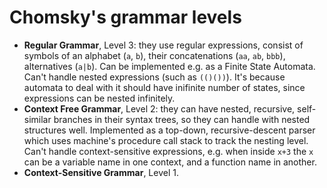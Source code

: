 # Chomsky's grammar levels

* **Regular Grammar**, Level 3: they use regular expressions, consist of symbols of an alphabet (`a`, `b`), their concatenations (`aa`, `ab`, `bbb`), alternatives (`a|b`). Can be implemented e.g. as a Finite State Automata.
   Can't handle nested expressions (such as `(()())`). It's because automata to deal with it should have inifinite number of states, since expressions can be nested infinitely.
* **Context Free Grammar**, Level 2: they can have nested, recursive, self-similar branches in their syntax trees, so they can handle with nested structures well. Implemented as a top-down, recursive-descent parser which uses machine's procedure call stack to track the nesting level.
   Can't handle context-sensitive expressions, e.g. when inside `x+3` the `x` can be a variable name in one context, and a function name in another.
* **Context-Sensitive Grammar**, Level 1.
